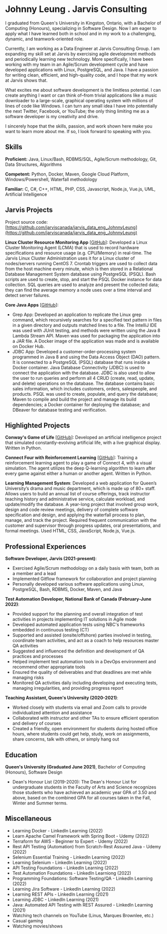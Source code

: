 # Johnny Leung . Jarvis Consulting

I graduated from Queen's University in Kingston, Ontario, with a Bachelor of Computing (Honours), specializing in Software Design. Now I am eager to apply what I have learned both in school and in my work to a challenging, dynamic, and teamwork-oriented role.

Currently, I am working as a Data Engineer at Jarvis Consulting Group. I am expanding my skill set at Jarvis by exercising agile development methods and periodically learning new technology. More specifically, I have been working with my team in an Agile/Scrum development cycle and have developed applications with Linux, PostgreSQL, and Java. I have a passion for writing clean, efficient, and high-quality code, and I hope that my work at Jarvis shows that.

What excites me about software development is the limitless potential. I can create anything I want or can think of–from trivial applications like a music downloader to a large-scale, graphical operating system with millions of lines of code like Windows. I can turn any small idea I have into potentially the next Twitter, Facebook, or YouTube; the only thing limiting me as a software developer is my creativity and drive.

I sincerely hope that the skills, passion, and work shown here make you want to learn more about me. If so, I look forward to speaking with you.


## Skills

**Proficient:** Java, Linux/Bash, RDBMS/SQL, Agile/Scrum methodology, Git, Data Structures, Algorithms

**Competent:** Python, Docker, Maven, Google Cloud Platform, Windows/Powershell, Waterfall methodology

**Familiar:** C, C#, C++, HTML, PHP, CSS, Javascript, Node.js, Vue.js, UML, Artificial Intelligence

## Jarvis Projects

Project source code: [https://github.com/jarviscanada/jarvis_data_eng_JohnnyLeung](https://github.com/jarviscanada/jarvis_data_eng_JohnnyLeung)


**Linux Cluster Resource Monitoring App** [[GitHub](https://github.com/jarviscanada/jarvis_data_eng_JohnnyLeung/tree/master/linux_sql)]: Developed a Linux Cluster Monitoring Agent (LCMA) that is used to record hardware specifications and resource usage (e.g. CPU/Memory) in real-time. The Jarvis Linux Cluster Administration uses it for a Linux cluster of nodes/servers running CentOS 7. Crontab triggers are used to collect data from the host machine every minute, which is then stored in a Relational Database Management System database using PostgreSQL (PSQL). Bash scripts are used to create, stop, and start the PSQL Docker instance for data collection. SQL queries are used to analyze and present the collected data; they can find the average memory a node uses over a time interval and detect server failures.

**Core Java Apps** [[GitHub](https://github.com/jarviscanada/jarvis_data_eng_JohnnyLeung/tree/master/core_java)]:
      
  - Grep App: Developed an application to replicate the Linux grep command, which recursively searches for a specified text pattern in files in a given directory and outputs matched lines to a file. The IntelliJ IDE was used with JUnit testing, and methods were written using the Java 8 Lambda Stream API. Maven was used for packaging the application into a JAR file. A Docker image of the application was made and is available on Docker Hub.
  - JDBC App: Developed a customer-order-processing system programmed in Java 8 and using the Data Access Object (DAO) pattern. It is connected to a PostgreSQL (PSQL) database that runs inside a Docker container. Java Database Connectivity (JDBC) is used to connect the application with the database. JDBC is also used to allow the user to run queries and perform all 4 CRUD (create, read, update, and delete) operations on the database. The database contains basic sales information, which includes customers, orders, salespeople, and products. PSQL was used to create, populate, and query the database; Maven to compile and build the project and manage its build dependencies; a Docker container for deploying the database; and DBeaver for database testing and verification.


## Highlighted Projects
**Conway's Game of Life** [[GitHub](https://github.com/EternalDragonX/Conway-s-Game-of-Life)]: Developed an artificial intelligence project that simulated constantly-evolving artificial life, with a live graphical display. Written in Python.

**Connect Four with Reinforcement Learning** [[GitHub](https://github.com/EternalDragonX/Connect-Four-with-Reinforcement-Learning)]: Training a reinforcement learning agent to play a game of Connect 4, with a visual simulation. The agent utilizes the deep Q-learning algorithm to learn after every game against either a human or another agent. Written in Python.

**Learning Management System**: Developed a web application for Queen’s University’s drama and music department, which is made up of 80+ staff. Allows users to build an annual list of course offerings, track instructor teaching history and administrative service, calculate workload, and update/modify the database. A year-long project that involved group work, design and code review meetings, delivery of complete software specification and design, and applying the waterfall process to plan, manage, and track the project. Required frequent communication with the customer and supervisor through progress updates, oral presentations, and formal meetings. Used HTML, CSS, JavaScript, Node.js, Vue.js.


## Professional Experiences

**Software Developer, Jarvis (2021-present)**: 

- Exercised Agile/Scrum methodology on a daily basis with team, both as a member and a lead
- Implemented Gitflow framework for collaboration and project planning
- Personally developed various software applications using Linux, PostgreSQL, Bash, RDBMS, Docker, Maven, and Java


**Test Automation Developer, National Bank of Canada (February-June 2022)**: 

- Provided support for the planning and overall integration of test activities in projects implementing IT solutions in Agile mode
- Developed automated application tests using NBC's frameworks embedded in continuous testing (CT)
- Supported and assisted (onsite/offshore) parties involved in testing, coordinate team activities, and act as a coach to help resources master QA activities
- Suggested and influenced the definition and development of QA practices and processes
- Helped implement test automation tools in a DevOps environment and recommend other appropriate tools
- Ensured the quality of deliverables and that deadlines are met while managing risks
- Monitored QA activities daily including developing and executing tests, managing irregularities, and providing progress report


**Teaching Assistant, Queen's University (2020-2021)**: 

- Worked closely with students via email and Zoom calls to provide individualized attention and assistance
- Collaborated with instructor and other TAs to ensure efficient operation and delivery of courses
- Created a friendly, open environment for students during hosted office hours, where students could get help, study, work on assignments, share concerns, talk with others, or simply hang out



## Education
**Queen's University (Graduated June 2021)**, Bachelor of Computing (Honours), Software Design
- Dean's Honour List (2019-2020): The Dean's Honour List for undergraduate students in the Faculty of Arts and Science recognizes those students who have achieved an academic year GPA of 3.50 and above, based on the combined GPA for all courses taken in the Fall, Winter and Summer terms.


## Miscellaneous
- Learning Docker - LinkedIn Learning (2022)
- Learn Apache Camel Framework with Spring Boot - Udemy (2022)
- Terraform for AWS - Beginner to Expert - Udemy (2022)
- Rest API Testing (Automation) from Scratch-Rest Assured Java - Udemy (2022)
- Selenium Essential Training - LinkedIn Learning (2022)
- Learning Selenium - LinkedIn Learning (2022)
- API Testing Foundations - LinkedIn Learning (2022)
- Test Automation Foundations - LinkedIn Learniong (2022)
- Programming Foundations: Software Testing/QA - LinkedIn Learning (2022)
- Learning Jira Software - LinkedIn Learning (2022)
- Learning REST APIs - LinkedIn Learning (2021)
- Learning JDBC - LinkedIn Learning (2021)
- Java: Automated API Testing with REST Assured - LinkedIn Learning (2021)
- Watching tech channels on YouTube (Linus, Marques Brownlee, etc.)
- Casual gaming
- Watching movies/shows
